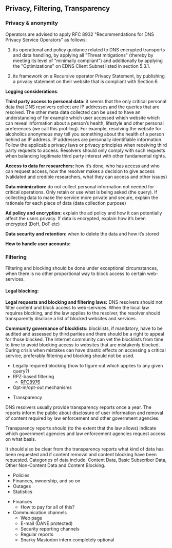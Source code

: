 
## Privacy, Filtering, Transparency

### Privacy & anonymity

Operators are advised to apply RFC 8932 "Recommendations for DNS Privacy Service Operators" as follows:

  1. its operational and policy guidance related to DNS encrypted transports and data handling, by applying all "Threat mitigations" (thereby by meeting its level of "minimally compliant") and additionally by applying the "Optimizations" on EDNS Client Subnet listed in section 5.3.1.

  2. its framework on a Recursive operator Privacy Statement, by publishing a privacy statement on their website that is compliant with Section 6.

**Logging considerations**:

**Third party access to personal data:** it seems that the only critical personal data that DNS resolvers collect are IP addresses and the queries that are resolved. The other meta data collected can be used to have an understanding of for example which user accessed which website which can reveal information about a person’s health, lifestyle and other personal preferences (we call this profiling). For example, resolving the website for alcoholics anonymous may tell you something about the health of a person behind an IP address. IP addresses are personally identifiable information. Follow the applicable privacy laws or privacy principles when receiving third party requests to access. Resolvers should only comply with such requests when balancing legitimate third party interest with other fundamental rights.

**Access to data for researchers:** how it’s done, who has access and who can request access, how the resolver makes a decision to give access (validated and credible researchers, what they can access and other issues)

**Data minimization:** do not collect personal information not needed for critical operations.  Only retain or use what is being asked (the query). If collecting data to make the service more private and secure, explain the rationale for each piece of data (data collection purpose)

**Ad policy and encryption:** explain the ad policy and how it can potentially affect the users privacy. If data is encrypted, explain how it’s been encrypted (DoH, DoT etc)

**Data security and retention:** when to delete the data and how it’s stored

**How to handle user accounts:**

### Filtering
Filtering and blocking should be done under exceptional circumstances, when there is no other proportional way to block access to certain web-services.

#### Legal blocking:
**Legal requests and blocking and filtering laws:** DNS resolvers should not filter content and block access to web-services. When the local law requires blocking, and the law applies to the resolver, the resolver should transparently disclose a list of blocked websites and services.

**Community governance of blocklists:** blocklists, if mandatory, have to be audited and assessed by third parties and there should be a right to appeal for those blocked. The Internet community can vet the blocklists from time to time to avoid blocking access to websites that are mistakenly blocked. During crisis when mistakes can have drastic effects on accessing a critical service, preferably filtering and blocking should not be used.

  - Legally required blocking (how to figure out which applies to any given query?)
  - RPZ-based filtering
      - [RFC8976](https://www.rfc-editor.org/rfc/rfc8976.html)
  - Opt-in/opt-out mechanisms
* Transparency

DNS resolvers usually provide transparency reports once a year. The reports inform the public about disclosure of user information and removal of content required by law enforcement and other government agencies.

Transparency reports should (to the extent that  the law allows) indicate which government agencies and law enforcement agencies request access on what basis.

It should also be clear from the transparency reports what kind of data has been requested and if content removal and content blocking have been requested. Categories of data include: Content Data, Basic Subscriber Data, Other Non-Content Data and Content Blocking.


  - Policies
  - Finances, ownership, and so on
  - Outages
  - Statistics
* Finances
  - How to pay for all of this?
* Communication channels
  - Web page
  - E-mail (DANE protected)
  - Security reporting channels
  - Regular reports
  - Snarky Mastodon intern completely optional
